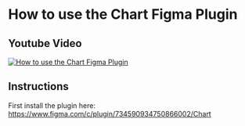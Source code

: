 # How to use the Chart Figma Plugin
## Youtube Video
[![How to use the Chart Figma Plugin](http://i3.ytimg.com/vi/UZTPPIKy0nA/maxresdefault.jpg)](https://www.youtube.com/watch?v=UZTPPIKy0nA)

## Instructions
First install the plugin here:
https://www.figma.com/c/plugin/734590934750866002/Chart